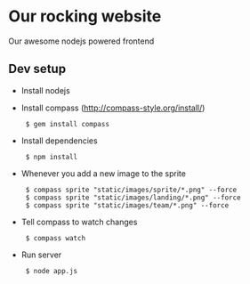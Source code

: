 # Our rocking website

Our awesome nodejs powered frontend

## Dev setup

 * Install nodejs

 * Install compass (http://compass-style.org/install/)
        
        $ gem install compass

 * Install dependencies
        
        $ npm install

 * Whenever you add a new image to the sprite
    
        $ compass sprite "static/images/sprite/*.png" --force
        $ compass sprite "static/images/landing/*.png" --force
        $ compass sprite "static/images/team/*.png" --force

 * Tell compass to watch changes

        $ compass watch

 * Run server 

        $ node app.js
